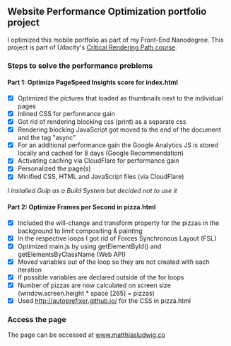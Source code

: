 ## Website Performance Optimization portfolio project

I optimized this mobile portfolio as part of my Front-End Nanodegree. This project is part of Udacity's [Critical Rendering Path course](https://www.udacity.com/course/ud884).

### Steps to solve the performance problems

#### Part 1: Optimize PageSpeed Insights score for index.html

- [x] Optimized the pictures that loaded as thumbnails next to the individual pages
- [x] Inlined CSS for performance gain
- [x] Got rid of rendering blocking css (print) as a separate css
- [x] Rendering blocking JavaScript got moved to the end of the document and the tag "async"
- [x] For an additional performance gain the Google Analytics JS is stored locally and cached for 8 days (Google Recommendation)
- [x] Activating caching via CloudFlare for performance gain
- [x] Personalized the page(s)
- [x] Minified CSS, HTML and JavaScript files (via CloudFlare)

*I installed Gulp as a Build System but decided not to use it*

#### Part 2: Optimize Frames per Second in pizza.html

- [x] Included the will-change and transform property for the pizzas in the background to limit compositing & painting
- [x] In the respective loops I got rid of Forces Synchronous Layout (FSL)
- [x] Optimized main.js by using getElementById() and getElementsByClassName (Web API)
- [x] Moved variables out of the loop so they are not created with each iteration
- [x] If possible variables are declared outside of the for loops
- [x] Number of pizzas are now calculated on screen size (window.screen.height * space [265] = pizzas)
- [x] Used http://autoprefixer.github.io/ for the CSS in pizza.html

### Access the page

The page can be accessed at www.matthiasludwig.co
